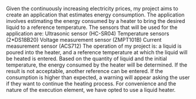 Given the continuously increasing electricity prices, my project aims to create an application that estimates energy consumption. 
The application involves estimating the energy consumed by a heater to bring the desired liquid to a reference temperature. 
The sensors that will be used for the application are:
    Ultrasonic sensor (HC-SR04)
    Temperature sensors (2*DS18B20)
    Voltage measurement sensor (ZMPT101B)
    Current measurement sensor (ACS712)
The operation of my project is: a liquid is poured into the heater, and a reference temperature at which the liquid will be heated is entered. Based on the quantity of liquid and the initial temperature, the energy consumed by the heater will be determined.
If the result is not acceptable, another reference can be entered. If the consumption is higher than expected, a warning will appear asking the user if they want to continue the heating process.
For convenience and the nature of the execution element, we have opted to use a liquid heater.
